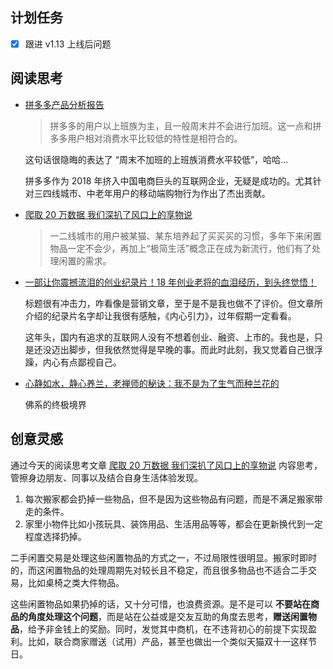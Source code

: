## 计划任务

- [x] 跟进 v1.13 上线后问题

## 阅读思考

- [拼多多产品分析报告](https://www.yuque.com/lexiansheng/fbtsg1/tmgiia)

  > 拼多多的用户以上班族为主，且一般周末并不会进行加班。这一点和拼多多用户相对消费水平比较低的特性是相符合的。

  这句话很隐晦的表达了 “周末不加班的上班族消费水平较低”，哈哈...

  拼多多作为 2018 年挤入中国电商巨头的互联网企业，无疑是成功的。尤其针对三四线城市、中老年用户的移动端购物行为作出了杰出贡献。

- [爬取 20 万数据 我们深扒了风口上的享物说](https://www.yuque.com/lexiansheng/fbtsg1/le9ew0)

  > 一二线城市的用户被某猫、某东培养起了买买买的习惯，多年下来闲置物品一定不会少，再加上“极简生活”概念正在成为新流行，他们有了处理闲置的需求。

- [一部让你震撼流泪的创业纪录片！18 年创业老将的血泪经历，到头终觉悟！](https://www.yuque.com/lexiansheng/fbtsg1/krynsx)

  标题很有冲击力，咋看像是营销文章，至于是不是我也做不了评价。但文章所介绍的纪录片名字却让我很有感触，《内心引力》，过年假期一定看看。

  这年头，国内有追求的互联网人没有不想着创业、融资、上市的。我也是，只是还没迈出脚步，但我依然觉得是早晚的事。而此时此刻，我又觉着自己很浮躁，内心有点鄙视自己。

- [心静如水，静心养兰，老禅师的秘诀：我不是为了生气而种兰花的](http://baijiahao.baidu.com/s?id=1587441677313149193)

  佛系的终极境界

## 创意灵感

通过今天的阅读思考文章 [爬取 20 万数据 我们深扒了风口上的享物说](https://www.yuque.com/lexiansheng/fbtsg1/le9ew0) 内容思考，管擦身边朋友、同事以及结合自身生活体验发现。

1. 每次搬家都会扔掉一些物品，但不是因为这些物品有问题，而是不满足搬家带走的条件。
2. 家里小物件比如小孩玩具、装饰用品、生活用品等等，都会在更新换代到一定程度选择扔掉。

二手闲置交易是处理这些闲置物品的方式之一，不过局限性很明显。搬家时即时的，而这闲置物品的处理周期先对较长且不稳定，而且很多物品也不适合二手交易，比如桌椅之类大件物品。

这些闲置物品如果扔掉的话，又十分可惜，也浪费资源。是不是可以 **不要站在商品的角度处理这个问题**，而是站在公益或是交友互助的角度去思考，**赠送闲置物品**，给予非金钱上的奖励。同时，发觉其中商机，在不违背初心的前提下实现盈利。比如，联合商家赠送（试用）产品，甚至也做出一个类似天猫双十一这样节日。
